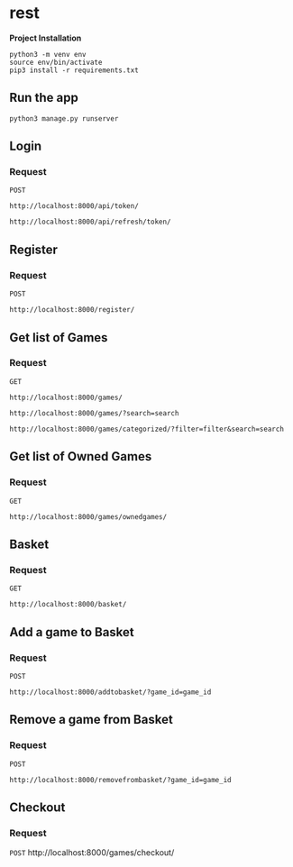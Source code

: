 # rest

**Project Installation**

```
python3 -m venv env
source env/bin/activate
pip3 install -r requirements.txt

```
## Run the app

    python3 manage.py runserver
    
## Login
### Request

`POST`

    http://localhost:8000/api/token/
     
    http://localhost:8000/api/refresh/token/


## Register
### Request

`POST`

    http://localhost:8000/register/

## Get list of Games
### Request

`GET`

    http://localhost:8000/games/
     
    http://localhost:8000/games/?search=search

    http://localhost:8000/games/categorized/?filter=filter&search=search

    
    
## Get list of Owned Games
### Request

`GET`

    http://localhost:8000/games/ownedgames/

## Basket
### Request

`GET`

    http://localhost:8000/basket/
    
## Add a game to Basket
### Request
`POST`
     
    http://localhost:8000/addtobasket/?game_id=game_id
    
## Remove a game from Basket
### Request
`POST`
     
    http://localhost:8000/removefrombasket/?game_id=game_id
    
## Checkout
### Request
`POST`
    http://localhost:8000/games/checkout/


